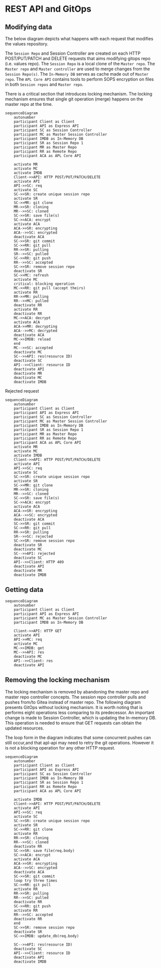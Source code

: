 # REST API and GitOps

## Modifying data

The below diagram depicts what happens with each request that modifies the values repository.

The `Session Repo` and Session Controller are created on each HTTP POST/PUT/PATCH and DELETE requests that aims modifying gitops repo (i.e. values repo). The `Session Repo` is a local clone of the `Master repo`. The `Master repo` and `Master controller` are used to merge changes from the `Session Repo(s)`. The `In-Memory DB` serves as cache made out of `Master repo`. The `APL Core API` contains tools to perform SOPS encryption on files in both `Session repos` and `Master repo`.

There is a critical section that introduces locking mechanism. The locking mechanism ensures that single git operation (merge) happens on the master repo at the time.

```mermaid
sequenceDiagram
    autonumber
    participant Client as Client
    participant API as Express API
    participant SC as Session Controller
    participant MC as Master Session Controller
    participant IMDB as In-Memory DB
    participant SR as Session Repo 1
    participant MR as Master Repo
    participant RR as Remote Repo
    participant ACA as APL Core API

    activate MR
    activate MC
    activate IMDB
    Client->>API: HTTP POST/PUT/PATCH/DELETE
    activate API
    API->>SC: req
    activate SC
    SC->>SR: create unique session repo
    activate SR
    SC->>MR: git clone
    MR->>SR: cloning
    MR-->>SC: cloned
    SC->>SR: save file(s)
    SC->>ACA: encrypt
    activate ACA
    ACA->>SR: encrypting
    ACA-->>SC: encrypted
    deactivate ACA
    SC->>SR: git commit
    SC->>RR: git pull
    RR->>SR: pulling
    SR-->>SC: pulled
    SC->>RR: git push
    RR-->>SC: accepted
    SC->>SR: remove session repo
    deactivate SR
    SC->>MC: refresh
    activate MC
    critical: blocking operation
    MC->>RR: git pull (accept theirs)
    activate RR
    RR->>MR: pulling
    RR-->>MC: pulled
    deactivate RR
    activate RR
    deactivate RR
    MC->>ACA: decrypt
    activate ACA
    ACA->>MR: decrypting
    ACA-->>MC: decrypted
    deactivate ACA
    MC->>IMDB: reload
    end
    MC-->>SC: accepted
    deactivate MC
    SC-->>API: res(resource ID)
    deactivate SC
    API-->>Client: resource ID
    deactivate API
    deactivate MR
    deactivate MC
    deactivate IMDB
```

Rejected request

```mermaid
sequenceDiagram
    autonumber
    participant Client as Client
    participant API as Express API
    participant SC as Session Controller
    participant MC as Master Session Controller
    participant IMDB as In-Memory DB
    participant SR as Session Repo 1
    participant MR as Master Repo
    participant RR as Remote Repo
    participant ACA as APL Core API
    activate MR
    activate MC
    activate IMDB
    Client->>API: HTTP POST/PUT/PATCH/DELETE
    activate API
    API->>SC: req
    activate SC
    SC->>SR: create unique session repo
    activate SR
    SC->>MR: git clone
    MR->>SR: cloning
    MR-->>SC: cloned
    SC->>SR: save file(s)
    SC->>ACA: encrypt
    activate ACA
    ACA->>SR: encrypting
    ACA-->>SC: encrypted
    deactivate ACA
    SC->>SR: git commit
    SC->>RR: git pull
    RR->>SR: pulling
    SR-->>SC: rejected
    SC->>SR: remove session repo
    deactivate SR
    deactivate MC
    SC-->>API: rejected
    deactivate SC
    API-->>Client: HTTP 409
    deactivate API
    deactivate MR
    deactivate IMDB
```

## Getting data

```mermaid
sequenceDiagram
    autonumber
    participant Client as Client
    participant API as Express API
    participant MC as Master Session Controller
    participant IMDB as In-Memory DB

    Client->>API: HTTP GET
    activate API
    API->>MC: req
    activate MC
    MC->>IMDB: get
    MC-->>API: res
    deactivate MC
    API-->>Client: res
    deactivate API
```

## Removing the locking mechanism

The locking mechanism is removed by abandoning the master repo and master repo controller concepts. The session repo controller pulls and pushes from/to Gitea instead of master repo.
The following diagram presents GitOps without locking mechanism. It is worth noting that is performs eight operations less comparing to its predecessor.
An important change is made to Session Controller, which is updating the In-memory DB. This operation is needed to ensure that GET requests can obtain the updated resources.

The loop form in the diagram indicates that some concurrent pushes can still occur,and that apl-api may need to retry the git operations. However it is not a blocking operation for any other HTTP request.

```mermaid
sequenceDiagram
    autonumber
    participant Client as Client
    participant API as Express API
    participant SC as Session Controller
    participant IMDB as In-Memory DB
    participant SR as Session Repo 1
    participant RR as Remote Repo
    participant ACA as APL Core API

    activate IMDB
    Client->>API: HTTP POST/PUT/PATCH/DELETE
    activate API
    API->>SC: req
    activate SC
    SC->>SR: create unique session repo
    activate SR
    SC->>RR: git clone
    activate RR
    RR->>SR: cloning
    RR-->>SC: cloned
    deactivate RR
    SC->>SR: save file(req.body)
    SC->>ACA: encrypt
    activate ACA
    ACA->>SR: encrypting
    ACA-->>SC: encrypted
    deactivate ACA
    SC->>SR: git commit
    loop try three times
    SC->>RR: git pull
    activate RR
    RR->>SR: pulling
    RR-->>SC: pulled
    deactivate RR
    SC->>RR: git push
    activate RR
    RR-->>SC: accepted
    deactivate RR
    end
    SC->>SR: remove session repo
    deactivate SR
    SC->>IMDB: update_db(req.body)

    SC-->>API: res(resource ID)
    deactivate SC
    API-->>Client: resource ID
    deactivate API
    deactivate IMDB
```
